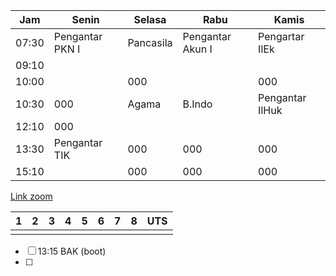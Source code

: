 | Jam   | Senin           | Selasa    | Rabu             | Kamis           |
| ----- | --------------- | --------- | ---------------- | --------------- |
| 07:30 | Pengantar PKN I | Pancasila | Pengantar Akun I | Pengartar IlEk  |
| 09:10 |                 |           |                  |                 |
| 10:00 |                 | 000       |                  | 000             |
| 10:30 | 000             | Agama     | B.Indo           | Pengantar IlHuk |
| 12:10 | 000             |           |                  |                 |
| 13:30 | Pengantar TIK   | 000       | 000              | 000             |
| 15:10 |                 | 000       | 000              | 000             |
[Link zoom](https://us02web.zoom.us/j/)

| 1   | 2   | 3   | 4   | 5   | 6   | 7   | 8   | UTS |
| --- | --- | --- | --- | --- | --- | --- | --- | --- |
|     |     |     |     |     |     |     |     |     |


- [ ] 13:15 BAK (boot)
- [ ] 